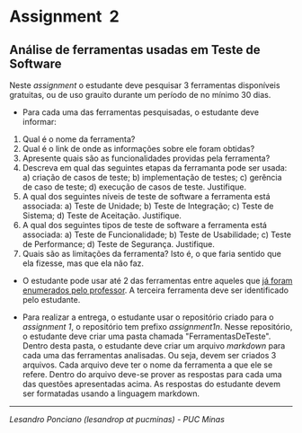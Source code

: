 # Assignment  2

## Análise de ferramentas usadas em Teste de Software

Neste _assignment_ o estudante deve pesquisar 3 ferramentas disponíveis gratuitas, ou de uso grauito durante um período de no mínimo 30 dias.

* Para cada uma das ferramentas pesquisadas, o estudante deve informar:
1. Qual é o nome da ferramenta?
1. Qual é o link de onde as informações sobre ele foram obtidas?
1. Apresente quais são as funcionalidades providas pela ferramenta?
1. Descreva em qual das seguintes etapas da ferramanta pode ser usada: a) criação de casos de teste; b) implementação de testes; c) gerência de caso de teste; d) execução de casos de teste. Justifique.
1. A qual dos seguintes níveis de teste de software a ferramenta está associada: a) Teste de Unidade; b) Teste de Integração; c) Teste de Sistema; d) Teste de Aceitação. Justifique.
1. A qual dos seguintes tipos de teste de software a ferramenta está associada: a) Teste de Funcionalidade; b) Teste de Usabilidade; c) Teste de Performance; d) Teste de Segurança. Justifique.
1. Quais são as limitações da ferramenta? Isto é, o que faria sentido que ela fizesse, mas que ela não faz.

* O estudante pode usar até 2 das ferramentas entre aqueles que [já foram enumerados pelo professor](https://github.com/ihc-puc-20201/Inter-Humano-Computador/blob/master/02-TrabalhosHandsOnOficinas/SistemasDoPassado.md). A terceira ferramenta deve ser identificado pelo estudante.

* Para realizar a entrega, o estudante usar o repositório criado para o _assignment 1_, o repositório tem prefixo _assignment1n_. Nesse repositório, o estudante deve criar uma pasta chamada "FerramentasDeTeste". Dentro desta pasta, o estudante deve criar um arquivo _markdown_ para cada uma das ferramentas analisadas. Ou seja, devem ser criados 3 arquivos. Cada arquivo deve ter o nome da ferramenta a que ele se refere. Dentro do arquivo deve-se prover as respostas para cada uma das questões apresentadas acima. As respostas do estudante devem ser formatadas usando a linguagem markdown.

---

_Lesandro Ponciano (lesandrop at pucminas) - PUC Minas_
